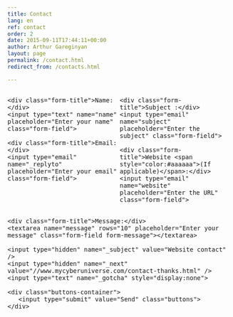 ```yaml
---
title: Contact
lang: en
ref: contact
order: 2
date: 2015-09-11T17:44:11+00:00
author: Arthur Gareginyan
layout: page
permalink: /contact.html
redirect_from: /contacts.html

---
```


<form id="contact-form" action="http://formspree.io/arthurgareginyan@gmail.com" method="POST">

<div class="field-left">

    <div class="form-title">Name:</div>
    <input type="text" name="name" placeholder="Enter your name" class="form-field">

    <div class="form-title">Email:</div>
    <input type="email" name="_replyto" placeholder="Enter your email" class="form-field">

</div>
<div class="field-right">

    <div class="form-title">Subject :</div>
    <input type="email" name="subject" placeholder="Enter the subject" class="form-field">

    <div class="form-title">Website <span style="color:#aaaaaa">(If applicable)</span>:</div>
    <input type="email" name="website" placeholder="Enter the URL" class="form-field">

</div>

    <div class="form-title">Message:</div>
    <textarea name="message" rows="10" placeholder="Enter your message" class="form-field form-message"></textarea>

    <input type="hidden" name="_subject" value="Website contact" />
    <input type="hidden" name="_next" value="//www.mycyberuniverse.com/contact-thanks.html" />
    <input type="text" name="_gotcha" style="display:none">

    <div class="buttons-container">
       <input type="submit" value="Send" class="buttons">
    </div>

</form>

<style>
#contact-form {
   font-family: Georgia, Palatino, Palatino Linotype, Times, Times New Roman, serif;
   font-size: 16px;
   width: 100%;
}

.field-left {
   width: 50%;
   display: inline-block;
   float: left;
}

.field-right {
   width: 50%;
   display: inline-block;
}

.form-title {
   margin-bottom:10px;
   color: #fff;
   text-shadow: #fdf2e4 0 1px 0;
}

.form-field {
   border: 1px solid #a39584;
   background: #f3f3f3;
   -webkit-border-radius: 4px;
   -moz-border-radius: 4px;
   border-radius: 4px;
   color: #C4C4C4;
   -webkit-box-shadow: rgba(255,255,255,0.4) 0 1px 0, inset rgba(000,000,000,0.7) 0 0px 0px;
   -moz-box-shadow: rgba(255,255,255,0.4) 0 1px 0, inset rgba(000,000,000,0.7) 0 0px 0px;
   box-shadow: rgba(255,255,255,0.4) 0 1px 0, inset rgba(000,000,000,0.7) 0 0px 0px;
   padding: 8px;
   margin-bottom: 20px;
   width: 90%;
}
.form-field:focus {
   background: #fff;
   color: #725129;
}

.form-message {
   width: 95%;
}

.buttons-container {
   margin: 8px 0;
   //text-align: center;
}

.buttons {
	-moz-box-shadow:inset 0px 1px 0px 0px #ffffff;
	-webkit-box-shadow:inset 0px 1px 0px 0px #ffffff;
	box-shadow:inset 0px 1px 0px 0px #ffffff;
	background:-webkit-gradient(linear, left top, left bottom, color-stop(0.05, #f9f9f9), color-stop(1, #e9e9e9));
	background:-moz-linear-gradient(top, #f9f9f9 5%, #e9e9e9 100%);
	background:-webkit-linear-gradient(top, #f9f9f9 5%, #e9e9e9 100%);
	background:-o-linear-gradient(top, #f9f9f9 5%, #e9e9e9 100%);
	background:-ms-linear-gradient(top, #f9f9f9 5%, #e9e9e9 100%);
	background:linear-gradient(to bottom, #f9f9f9 5%, #e9e9e9 100%);
	filter:progid:DXImageTransform.Microsoft.gradient(startColorstr='#f9f9f9', endColorstr='#e9e9e9',GradientType=0);
	background-color:#f9f9f9;
	-moz-border-radius:6px;
	-webkit-border-radius:6px;
	border-radius:6px;
	border:1px solid #dcdcdc;
	display:inline-block;
	cursor:pointer;
	color:#666666;
	font-family:Arial;
	font-size:15px;
	font-weight:bold;
	padding:6px 24px;
	text-decoration:none;
	text-shadow:0px 1px 0px #ffffff;
}
.buttons:hover {
	background:-webkit-gradient(linear, left top, left bottom, color-stop(0.05, #e9e9e9), color-stop(1, #f9f9f9));
	background:-moz-linear-gradient(top, #e9e9e9 5%, #f9f9f9 100%);
	background:-webkit-linear-gradient(top, #e9e9e9 5%, #f9f9f9 100%);
	background:-o-linear-gradient(top, #e9e9e9 5%, #f9f9f9 100%);
	background:-ms-linear-gradient(top, #e9e9e9 5%, #f9f9f9 100%);
	background:linear-gradient(to bottom, #e9e9e9 5%, #f9f9f9 100%);
	filter:progid:DXImageTransform.Microsoft.gradient(startColorstr='#e9e9e9', endColorstr='#f9f9f9',GradientType=0);
	background-color:#e9e9e9;
}
.buttons:active {
	position:relative;
	top:1px;
}
</style>
